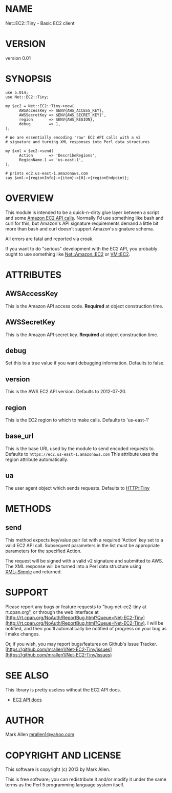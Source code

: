 # NAME

Net::EC2::Tiny - Basic EC2 client

# VERSION

version 0.01

# SYNOPSIS

    use 5.014;
    use Net::EC2::Tiny;

    my $ec2 = Net::EC2::Tiny->new(
          AWSAccessKey => $ENV{AWS_ACCESS_KEY},
          AWSSecretKey => $ENV{AWS_SECRET_KEY}',
          region       => $ENV{AWS_REGION},
          debug        => 1,
    );

    # We are essentially encoding 'raw' EC2 API calls with a v2 
    # signature and turning XML responses into Perl data structures

    my $xml = $ec2->send(
          Action       => 'DescribeRegions',
          RegionName.1 => 'us-east-1',
    );

    # prints ec2.us-east-1.amazonaws.com
    say $xml->{regionInfo}->{item}->[0]->{regionEndpoint};

# OVERVIEW

This module is intended to be a quick-n-dirty glue layer between a script and some 
[Amazon EC2 API calls](http://docs.aws.amazon.com/AWSEC2/latest/APIReference/OperationList-query.html).
Normally I'd use something like bash and curl for this, but Amazon's API signature 
requirements demand a little bit more than bash and curl doesn't support Amazon's 
signature schema.

All errors are fatal and reported via croak.

If you want to do "serious" development with the EC2 API, you probably ought to
use something like [Net::Amazon::EC2](http://search.cpan.org/perldoc?Net::Amazon::EC2) or [VM::EC2](http://search.cpan.org/perldoc?VM::EC2).

# ATTRIBUTES

## AWSAccessKey

This is the Amazon API access code. __Required__ at object construction time.

## AWSSecretKey

This is the Amazon API secret key. __Required__ at object construction time.

## debug

Set this to a true value if you want debugging information. Defaults to false.

## version

This is the AWS EC2 API version. Defaults to 2012-07-20.

## region

This is the EC2 region to which to make calls. Defaults to 'us-east-1'

## base\_url

This is the base URL used by the module to send encoded requests to. Defaults to
`https://ec2.us-east-1.amazonaws.com` This attribute uses the region attribute 
automatically.

## ua

The user agent object which sends requests. Defaults to [HTTP::Tiny](http://search.cpan.org/perldoc?HTTP::Tiny)

# METHODS

## send

This method expects key/value pair list with a required 'Action' key set to 
a valid EC2 API call.  Subsequent parameters in the list must be appropriate
parameters for the specified Action.

The request will be signed with a valid v2 signature and submitted to AWS. The
XML response will be turned into a Perl data structure using [XML::Simple](http://search.cpan.org/perldoc?XML::Simple) 
and returned.

# SUPPORT

Please report any bugs or feature requests to "bug-net-ec2-tiny at
rt.cpan.org", or through the web interface at
[http://rt.cpan.org/NoAuth/ReportBug.html?Queue=Net-EC2-Tiny](http://rt.cpan.org/NoAuth/ReportBug.html?Queue=Net-EC2-Tiny).  I will
be notified, and then you'll automatically be notified of progress on
your bug as I make changes.

Or, if you wish, you may report bugs/features on Github's Issue Tracker.
[https://github.com/mrallen1/Net-EC2-Tiny/issues](https://github.com/mrallen1/Net-EC2-Tiny/issues)

# SEE ALSO

This library is pretty useless without the EC2 API docs.

- [EC2 API docs](http://docs.aws.amazon.com/AWSEC2/latest/APIReference/OperationList-query.html)

# AUTHOR

Mark Allen <mrallen1@yahoo.com>

# COPYRIGHT AND LICENSE

This software is copyright (c) 2013 by Mark Allen.

This is free software; you can redistribute it and/or modify it under
the same terms as the Perl 5 programming language system itself.
